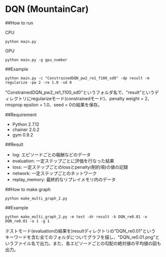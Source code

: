 # DQN (MountainCar)

##How to run 

CPU
 
`python main.py` 

GPU 

`python main.py -g gpu_number` 

##Example 

`python main.py -c "ConstrainedDQN_pw2_re1_f100_sd0" -dp result -m regularize -pw 2 -re 1.0 -sd 0` 

"ConstrainedDQN_pw2_re1_f100_sd0"というフォルダ名で、"result"というディレクトリにregularizeモード(constrainedモード)、penalty weight = 2、rmsprop epsilon = 1.0、seed = 0の結果を保存。 

##Requirement 
- Python 2.7.12 
- chainer 2.0.2 
- gym 0.9.2 

##Result
- log: エピソードごとの報酬などのデータ 
- evaluation: 一定ステップごとに評価を行なった結果
- loss: 一定ステップごとのlossとpenalty(制約項)の値の記録
- network: 一定ステップごとのネットワーク
- replay_memory: 最終的なリプレイメモリ内のデータ

##How to make graph 

`python make_multi_graph_2.py` 

##Example 

`python make_multi_graph_2.py -m test -dr result -k DQN_re0.01 -o DQN_re0.01 -a 1 -g 1` 

テストモード(evaluationの結果を)resultディレクトリの"DQN_re0.01"という　キーワードを含む全てのフォルダについてグラフを描し、"DQN_re0.01.png"というファイル名で出力。また、各エピソードごとの勾配の絶対値の平均値の図も出力。




